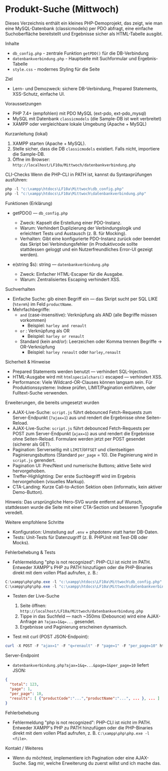 # Produkt-Suche (Mittwoch)

Dieses Verzeichnis enthält ein kleines PHP-Demoprojekt, das zeigt, wie man
eine MySQL-Datenbank (classicmodels) per PDO abfragt, eine einfache
Suchoberfläche bereitstellt und Ergebnisse sicher als HTML-Tabelle ausgibt.

Inhalte
- `db_config.php` - zentrale Funktion `getPDO()` für die DB-Verbindung
- `datenbankverbindung.php` - Hauptseite mit Suchformular und Ergebnis-Tabelle
- `style.css` - modernes Styling für die Seite

Ziel
- Lern- und Demozweck: sichere DB-Verbindung, Prepared Statements, XSS-Schutz,
  einfache UI.

Voraussetzungen
- PHP 7.4+ (empfohlen) mit PDO MySQL (ext-pdo, ext-pdo_mysql)
- MySQL mit Datenbank `classicmodels` (die Sample-DB ist weit verbreitet)
- XAMPP oder vergleichbare lokale Umgebung (Apache + MySQL)

Kurzanleitung (lokal)
1. XAMPP starten (Apache + MySQL).
2. Stelle sicher, dass die DB `classicmodels` existiert. Falls nicht, importiere die Sample-DB.
3. Öffne im Browser: `http://localhost/LF10a/Mittwoch/datenbankverbindung.php`

CLI-Checks
Wenn die PHP-CLI in PATH ist, kannst du Syntaxprüfungen ausführen:
```powershell
php -l "c:\xampp\htdocs\LF10a\Mittwoch\db_config.php"
php -l "c:\xampp\htdocs\LF10a\Mittwoch\datenbankverbindung.php"
```

Funktionen (Erklärung)

- getPDO() — `db_config.php`
  - Zweck: Kapselt die Erstellung einer PDO-Instanz.
  - Warum: Verhindert Duplizierung der Verbindungslogik und erleichtert
    Tests und Austausch (z. B. für Mocking).
  - Verhalten: Gibt eine konfigurierte PDO-Instanz zurück oder beendet das
    Skript bei Verbindungsfehler (in Produktivcode sollte stattdessen geloggt
    und ein Nutzerfreundliches Error-UI gezeigt werden).

- e(string $s): string — `datenbankverbindung.php`
  - Zweck: Einfacher HTML-Escaper für die Ausgabe.
  - Warum: Zentralisiertes Escaping verhindert XSS.

Suchverhalten
- Einfache Suche: gib einen Begriff ein — das Skript sucht per SQL LIKE
  (`%term%`) im Feld `productName`.
- Mehrfachbegriffe:
  - `and` (case-insensitive): Verknüpfung als AND (alle Begriffe müssen vorkommen)
    - Beispiel: `harley and renault`
  - `or` : Verknüpfung als OR
    - Beispiel: `harley or renault`
  - Standard (kein and/or): Leerzeichen oder Komma trennen Begriffe -> OR-Verknüpfung
    - Beispiel: `harley renault` oder `harley,renault`

Sicherheit & Hinweise
- Prepared Statements werden benutzt — verhindert SQL-Injection.
- HTML-Ausgabe wird mit `htmlspecialchars()` escaped — verhindert XSS.
- Performance: Viele Wildcard-OR-Clauses können langsam sein. Für
  Produktionssysteme: Indexe prüfen, LIMIT/Pagination einführen, oder
  Fulltext-Suche verwenden.

Erweiterungen, die bereits umgesetzt wurden

 - AJAX-Live-Suche: `script.js` führt debounced Fetch-Requests zum Server-Endpunkt (`?ajax=1`) aus und rendert die Ergebnisse ohne Seiten-Reload.
 - AJAX-Live-Suche: `script.js` führt debounced Fetch-Requests per POST zum Server-Endpunkt (`ajax=1`) aus und rendert die Ergebnisse ohne Seiten-Reload. Formulare werden jetzt per POST gesendet (sicherer als GET).
 - Pagination: Serverseitig mit `LIMIT`/`OFFSET` und clientseitigen Paginierungsbuttons (Standard `per_page` = 10). Die Paginierung wird in `script.js` gerendert.
 - Pagination UI: Prev/Next und numerische Buttons; aktive Seite wird hervorgehoben.
 - Treffer-Highlighting: Der erste Suchbegriff wird im Ergebnis hervorgehoben (visuelles Markup).
 - CTA-Landing: Kurze Call-to-Action Sektion oben (informativ, kein aktiver Demo-Button).

Hinweis: Das ursprüngliche Hero-SVG wurde entfernt auf Wunsch, stattdessen wurde die Seite mit einer CTA-Section und besseren Typografie veredelt.

Weitere empfohlene Schritte

- Konfiguration: Umstellung auf `.env` + phpdotenv statt harter DB-Daten.
- Tests: Unit-Tests für Datenzugriff (z. B. PHPUnit mit Test-DB oder Mocks).

Fehlerbehebung & Tests

- Fehlermeldung "php is not recognized": PHP-CLI ist nicht im PATH. Entweder XAMPP's PHP zu PATH hinzufügen oder die PHP-Binaries direkt mit dem vollen Pfad aufrufen, z. B.:

```powershell
C:\xampp\php\php.exe -l "c:\xampp\htdocs\LF10a\Mittwoch\db_config.php"
C:\xampp\php\php.exe -l "c:\xampp\htdocs\LF10a\Mittwoch\datenbankverbindung.php"
```

- Testen der Live-Suche
  1. Seite öffnen: `http://localhost/LF10a/Mittwoch/datenbankverbindung.php`
  2. Tippe in das Suchfeld — nach ~350ms (Debounce) wird eine AJAX-Anfrage an `?ajax=1&q=...` gesendet.
  3. Ergebnisse und Paginierung erscheinen dynamisch.

 - Test mit curl (POST JSON-Endpoint):

```powershell
curl -X POST -F "ajax=1" -F "q=renault" -F "page=1" -F "per_page=10" http://localhost/LF10a/Mittwoch/datenbankverbindung.php
```

Server-Endpoint

- `datenbankverbindung.php?ajax=1&q=...&page=1&per_page=10` liefert JSON:

```json
{
  "total": 123,
  "page": 1,
  "per_page": 10,
  "results": [ {"productCode":"...","productName":"...", ... }, ... ]
}
```

Fehlerbehebung
- Fehlermeldung "php is not recognized": PHP-CLI ist nicht im PATH. Entweder
  XAMPP's PHP zu PATH hinzufügen oder die PHP-Binaries direkt mit dem vollen
  Pfad aufrufen, z. B. `C:\xampp\php\php.exe -l <file>`.

Kontakt / Weiteres
- Wenn du möchtest, implementiere ich Pagination oder eine AJAX-Suche.
  Sag mir, welche Erweiterung du zuerst willst und ich mache das.
